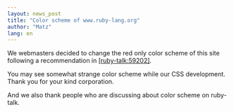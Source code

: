 ```yaml
---
layout: news_post
title: "Color scheme of www.ruby-lang.org"
author: "Matz"
lang: en
---
```


We webmasters decided to change the red only color scheme of this site
following a recommendation in [\[ruby-talk:59202\]][1].

You may see somewhat strange color scheme while our CSS development.
Thank you for your kind corporation.

And we also thank people who are discussing about color scheme on
ruby-talk.



[1]: http://blade.nagaokaut.ac.jp/cgi-bin/scat.rb/ruby/ruby-talk/59202 
